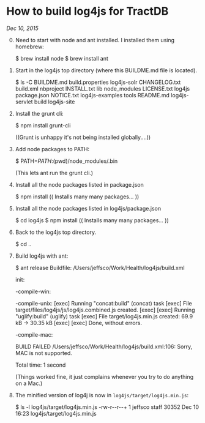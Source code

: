 How to build log4js for TractDB
===============================

*Dec 10, 2015*

0.  Need to start with node and ant installed. I installed them using
    homebrew:

    $ brew install node
    $ brew install ant

1.  Start in the log4js top directory (where this BUILDME.md file is
    located).

    $ ls -C
    BUILDME.md              build.properties        log4js-solr
    CHANGELOG.txt           build.xml               nbproject
    INSTALL.txt             lib                     node_modules
    LICENSE.txt             log4js                  package.json
    NOTICE.txt              log4js-examples         tools
    README.md               log4js-servlet
    build                   log4js-site

2.  Install the grunt cli:

    $ npm install grunt-cli

    ((Grunt is unhappy it's not being installed globally....))

3. Add node packages to PATH:

    $ PATH=$PATH:$(pwd)/node_modules/.bin

    (This lets ant run the grunt cli.)

4.  Install all the node packages listed in package.json

    $ npm install
    (( Installs many many packages... ))

5.  Install all the node packages listed in log4js/package.json

    $ cd log4js
    $ npm install
    (( Installs many many packages... ))

6.  Back to the log4js top directory.

    $ cd ..

7.  Build log4js with ant:

    $ ant release
    Buildfile: /Users/jeffsco/Work/Health/log4js/build.xml

    init:

    -compile-win:

    -compile-unix:
         [exec] Running "concat:build" (concat) task
         [exec] File target/files/log4js/js/log4js.combined.js created.
         [exec] 
         [exec] Running "uglify:build" (uglify) task
         [exec] File target/log4js.min.js created: 69.9 kB → 30.35 kB
         [exec] 
         [exec] Done, without errors.

    -compile-mac:

    BUILD FAILED
    /Users/jeffsco/Work/Health/log4js/build.xml:106: Sorry, MAC is not supported.

    Total time: 1 second

    (Things worked fine, it just complains whenever you try to do
    anything on a Mac.)

8.  The minified version of log4j is now in `log4js/target/log4js.min.js`:

    $ ls -l log4js/target/log4js.min.js 
    -rw-r--r--+ 1 jeffsco  staff  30352 Dec 10 16:23 log4js/target/log4js.min.js
